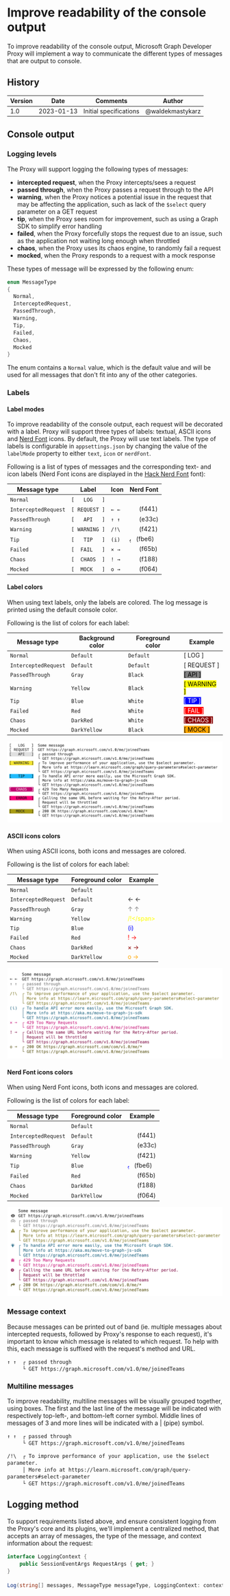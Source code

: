 # Improve readability of the console output

To improve readability of the console output, Microsoft Graph Developer Proxy will implement a way to communicate the different types of messages that are output to console.

## History

| Version | Date | Comments | Author |
| ------- | ---- | -------- | ------ |
| 1.0 | 2023-01-13 | Initial specifications | @waldekmastykarz |

## Console output

### Logging levels

The Proxy will support logging the following types of messages:

- **intercepted request**, when the Proxy intercepts/sees a request
- **passed through**, when the Proxy passes a request through to the API
- **warning**, when the Proxy notices a potential issue in the request that may be affecting the application, such as lack of the `$select` query parameter on a GET request
- **tip**, when the Proxy sees room for improvement, such as using a Graph SDK to simplify error handling
- **failed**, when the Proxy forcefully stops the request due to an issue, such as the application not waiting long enough when throttled
- **chaos**, when the Proxy uses its chaos engine, to randomly fail a request
- **mocked**, when the Proxy responds to a request with a mock response

These types of message will be expressed by the following enum:

```cs
enum MessageType
{
  Normal,
  InterceptedRequest,
  PassedThrough,
  Warning,
  Tip,
  Failed,
  Chaos,
  Mocked
}
```

The enum contains a `Normal` value, which is the default value and will be used for all messages that don't fit into any of the other categories.

### Labels

#### Label modes

To improve readability of the console output, each request will be decorated with a label. Proxy will support three types of labels: textual, ASCII icons and [Nerd Font](https://www.nerdfonts.com/) icons. By default, the Proxy will use text labels. The type of labels is configurable in `appsettings.json` by changing the value of the `labelMode` property to either `text`, `icon` or `nerdFont`.

Following is a list of types of messages and the corresponding text- and icon labels (Nerd Font icons are displayed in the [Hack Nerd Font](https://github.com/ryanoasis/nerd-fonts/releases/download/v2.2.2/Hack.zip) font):

Message type|Label|Icon|Nerd Font
------------|-----|----|---------
`Normal`|`[   LOG   ]`|`   `|
`InterceptedRequest`|`[ REQUEST ]`|`← ←`|<span style="font-family: 'Hack Nerd Font'">&#62529;</span>&nbsp;&nbsp;&nbsp;(f441)
`PassedThrough`|`[   API   ]`|`↑ ↑`|<span style="font-family: 'Hack Nerd Font'">&#58172;</span>&nbsp;&nbsp;&nbsp;(e33c)
`Warning`|`[ WARNING ]`|`/!\`|<span style="font-family: 'Hack Nerd Font'">&#62497;</span>&nbsp;&nbsp;&nbsp;(f421)
`Tip`|`[   TIP   ]`|`(i)`|<span style="font-family: 'Hack Nerd Font'">&#64486;</span>&nbsp;&nbsp;&nbsp;(fbe6)
`Failed`|`[  FAIL   ]`|`× →`|<span style="font-family: 'Hack Nerd Font'">&#63067;</span>&nbsp;&nbsp;&nbsp;(f65b)
`Chaos`|`[  CHAOS  ]`|`! →`|<span style="font-family: 'Hack Nerd Font'">&#61832;</span>&nbsp;&nbsp;&nbsp;(f188)
`Mocked`|`[  MOCK   ]`|`o →`|<span style="font-family: 'Hack Nerd Font'">&#61540;</span>&nbsp;&nbsp;&nbsp;(f064)

#### Label colors

When using text labels, only the labels are colored. The log message is printed using the default console color.

Following is the list of colors for each label:

Message type|Background color|Foreground color|Example
------------|----------------|----------------|-------
`Normal`|`Default`|`Default`|[   LOG   ]
`InterceptedRequest`|`Default`|`Default`|[ REQUEST ]
`PassedThrough`|`Gray`|`Black`|<span style="color: black; background: grey">[   API   ]</span>
`Warning`|`Yellow`|`Black`|<span style="color: black; background: yellow">[ WARNING ]</span>
`Tip`|`Blue`|`White`|<span style="color: white; background: blue">[   TIP   ]</span>
`Failed`|`Red`|`White`|<span style="color: white; background: red">[  FAIL   ]</span>
`Chaos`|`DarkRed`|`White`|<span style="color: white; background: darkred">[  CHAOS  ]</span>
`Mocked`|`DarkYellow`|`Black`|<span style="color: black; background: orange">[  MOCK   ]</span>

![Sample output in a terminal](./assets/logging-boxed-labels.png)

#### ASCII icons colors

When using ASCII icons, both icons and messages are colored.

Following is the list of colors for each label:

Message type|Foreground color|Example
------------|----------------|-------
`Normal`|`Default`|
`InterceptedRequest`|`Default`|← ←
`PassedThrough`|`Gray`|<span style="color: grey">↑ ↑</span>
`Warning`|`Yellow`|<span style="color: yellow">/!\</span>
`Tip`|`Blue`|<span style="color: blue">(i)</span>
`Failed`|`Red`|<span style="color: red">! →</span>
`Chaos`|`DarkRed`|<span style="color: darkred">× →</span>
`Mocked`|`DarkYellow`|<span style="color: orange">o →</span>

![Sample output in a terminal](./assets/logging-boxed-ascii-icons.png)

#### Nerd Font icons colors

When using Nerd Font icons, both icons and messages are colored.

Following is the list of colors for each label:

Message type|Foreground color|Example
------------|----------------|-------
`Normal`|`Default`|
`InterceptedRequest`|`Default`|<span style="font-family: 'Hack Nerd Font'">&#62529;</span>&nbsp;&nbsp;&nbsp;(f441)
`PassedThrough`|`Gray`|<span style="font-family: 'Hack Nerd Font'; color: grey">&#58172;</span>&nbsp;&nbsp;&nbsp;(e33c)
`Warning`|`Yellow`|<span style="font-family: 'Hack Nerd Font'; color: yellow">&#62497;</span>&nbsp;&nbsp;&nbsp;(f421)
`Tip`|`Blue`|<span style="font-family: 'Hack Nerd Font'; color: blue">&#64486;</span>&nbsp;&nbsp;&nbsp;(fbe6)
`Failed`|`Red`|<span style="font-family: 'Hack Nerd Font'; color: red">&#63067;</span>&nbsp;&nbsp;&nbsp;(f65b)
`Chaos`|`DarkRed`|<span style="font-family: 'Hack Nerd Font'; color: darkred">&#61832;</span>&nbsp;&nbsp;&nbsp;(f188)
`Mocked`|`DarkYellow`|<span style="font-family: 'Hack Nerd Font'; color: orange">&#61540;</span>&nbsp;&nbsp;&nbsp;(f064)

![Sample output in a terminal](./assets/logging-boxed-nerdfont-icons.png)

### Message context

Because messages can be printed out of band (ie. multiple messages about intercepted requests, followed by Proxy's response to each request), it's important to know which message is related to which request. To help with this, each message is suffixed with the request's method and URL.

```text
↑ ↑  ┌ passed through
     └ GET https://graph.microsoft.com/v1.0/me/joinedTeams
```

### Multiline messages

To improve readability, multiline messages will be visually grouped together, using boxes. The first and the last line of the message will be indicated with respectively top-left-, and bottom-left corner symbol. Middle lines of messages of 3 and more lines will be indicated with a | (pipe) symbol.

```text
↑ ↑  ┌ passed through
     └ GET https://graph.microsoft.com/v1.0/me/joinedTeams
```

```text
/!\  ┌ To improve performance of your application, use the $select parameter.
     │ More info at https://learn.microsoft.com/graph/query-parameters#select-parameter
     └ GET https://graph.microsoft.com/v1.0/me/joinedTeams
```

## Logging method

To support requirements listed above, and ensure consistent logging from the Proxy's core and its plugins, we'll implement a centralized method, that accepts an array of messages, the type of the message, and context information about the request:

```cs
interface LoggingContext {
    public SessionEventArgs RequestArgs { get; }
}

Log(string[] messages, MessageType messageType, LoggingContext: context = null): void
```
